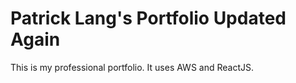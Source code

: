 # Patrick Lang's Portfolio Updated Again

This is my professional portfolio. It uses AWS and ReactJS.
